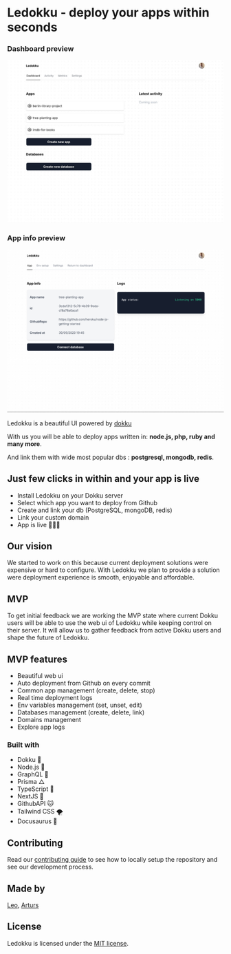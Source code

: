 # Ledokku - deploy your apps within seconds

### Dashboard preview
![Dashboard](/images/Dashboard1.png)

### App info preview
![App](/images/App1.png)

Ledokku is a beautiful UI powered by [dokku](http://dokku.viewdocs.io/dokku/)

With us you will be able to deploy apps written in:
**node.js, php, ruby and many more**.

And link them with wide most popular dbs : **postgresql, mongodb, redis**.

## Just few clicks in within and your app is live

- Install Ledokku on your Dokku server
- Select which app you want to deploy from Github
- Create and link your db (PostgreSQL, mongoDB, redis)
- Link your custom domain
- App is live 🎉🎉🎉

## Our vision

We started to work on this because current deployment solutions were expensive or hard to configure. With Ledokku we plan to provide a solution were deployment experience is smooth, enjoyable and affordable.

## MVP

To get initial feedback we are working the MVP state where current Dokku users will be able to use the web ui of Ledokku while keeping control on their server. It will allow us to gather feedback from active Dokku users and shape the future of Ledokku.

## MVP features

- Beautiful web ui
- Auto deployment from Github on every commit
- Common app management (create, delete, stop)
- Real time deployment logs
- Env variables management (set, unset, edit)
- Databases management (create, delete, link)
- Domains management
- Explore app logs

### Built with

- Dokku 🐳
- Node.js 💚
- GraphQL 💓
- Prisma △
- TypeScript 💙
- NextJS 🖤
- GithubAPI 🐱
- Tailwind CSS 🌪
- Docusaurus 🦖

## Contributing

Read our [contributing guide](CONTRIBUTING.md) to see how to locally setup the repository and see our development process.

## Made by

[Leo](https://github.com/pradel),
[Arturs](https://github.com/Akirtovskis)

## License

Ledokku is licensed under the [MIT license](https://github.com/ledokku/ledokku/blob/master/LICENSE).
